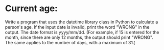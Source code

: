 # Current age:
Write a program that uses the datetime library class in Python to calculate a person's age. If the input date is invalid, print the word "WRONG" in the output. The date format is yyyy/mm/dd. (For example, if 15 is entered for the month, since there are only 12 months, the output should print "WRONG". The same applies to the number of days, with a maximum of 31.)